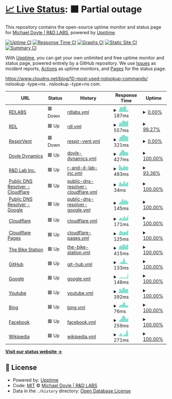# [📈 Live Status](https://RDLGBC.github.io/upptime): <!--live status--> **🟧 Partial outage**

This repository contains the open-source uptime monitor and status page for [Michael Doyle | R&D LABS](rdlabs.science), powered by [Upptime](https://github.com/upptime/upptime).

[![Uptime CI](https://github.com/RDLGBC/upptime/workflows/Uptime%20CI/badge.svg)](https://github.com/RDLGBC/upptime/actions?query=workflow%3A%22Uptime+CI%22)
[![Response Time CI](https://github.com/RDLGBC/upptime/workflows/Response%20Time%20CI/badge.svg)](https://github.com/RDLGBC/upptime/actions?query=workflow%3A%22Response+Time+CI%22)
[![Graphs CI](https://github.com/RDLGBC/upptime/workflows/Graphs%20CI/badge.svg)](https://github.com/RDLGBC/upptime/actions?query=workflow%3A%22Graphs+CI%22)
[![Static Site CI](https://github.com/RDLGBC/upptime/workflows/Static%20Site%20CI/badge.svg)](https://github.com/RDLGBC/upptime/actions?query=workflow%3A%22Static+Site+CI%22)
[![Summary CI](https://github.com/RDLGBC/upptime/workflows/Summary%20CI/badge.svg)](https://github.com/RDLGBC/upptime/actions?query=workflow%3A%22Summary+CI%22)

With [Upptime](https://upptime.js.org), you can get your own unlimited and free uptime monitor and status page, powered entirely by a GitHub repository. We use [Issues](https://github.com/RDLGBC/upptime/issues) as incident reports, [Actions](https://github.com/RDLGBC/upptime/actions) as uptime monitors, and [Pages](https://RDLGBC.github.io/upptime) for the status page.

https://www.cloudns.net/blog/10-most-used-nslookup-commands/
nslookup -type=ns .
nslookup -type=ns com.

<!--start: status pages-->
<!-- This summary is generated by Upptime (https://github.com/upptime/upptime) -->
<!-- Do not edit this manually, your changes will be overwritten -->
<!-- prettier-ignore -->
| URL | Status | History | Response Time | Uptime |
| --- | ------ | ------- | ------------- | ------ |
| <img alt="" src="https://icons.duckduckgo.com/ip3/www.rdlabs.science.ico" height="13"> [RDLABS](https://www.rdlabs.science/) | 🟥 Down | [rdlabs.yml](https://github.com/RDLGBC/upptime/commits/HEAD/history/rdlabs.yml) | <details><summary><img alt="Response time graph" src="./graphs/rdlabs/response-time-week.png" height="20"> 187ms</summary><br><a href="https://RDLGBC.github.io/upptime/history/rdlabs"><img alt="Response time 227" src="https://img.shields.io/endpoint?url=https%3A%2F%2Fraw.githubusercontent.com%2FRDLGBC%2Fupptime%2FHEAD%2Fapi%2Frdlabs%2Fresponse-time.json"></a><br><a href="https://RDLGBC.github.io/upptime/history/rdlabs"><img alt="24-hour response time 107" src="https://img.shields.io/endpoint?url=https%3A%2F%2Fraw.githubusercontent.com%2FRDLGBC%2Fupptime%2FHEAD%2Fapi%2Frdlabs%2Fresponse-time-day.json"></a><br><a href="https://RDLGBC.github.io/upptime/history/rdlabs"><img alt="7-day response time 187" src="https://img.shields.io/endpoint?url=https%3A%2F%2Fraw.githubusercontent.com%2FRDLGBC%2Fupptime%2FHEAD%2Fapi%2Frdlabs%2Fresponse-time-week.json"></a><br><a href="https://RDLGBC.github.io/upptime/history/rdlabs"><img alt="30-day response time 249" src="https://img.shields.io/endpoint?url=https%3A%2F%2Fraw.githubusercontent.com%2FRDLGBC%2Fupptime%2FHEAD%2Fapi%2Frdlabs%2Fresponse-time-month.json"></a><br><a href="https://RDLGBC.github.io/upptime/history/rdlabs"><img alt="1-year response time 229" src="https://img.shields.io/endpoint?url=https%3A%2F%2Fraw.githubusercontent.com%2FRDLGBC%2Fupptime%2FHEAD%2Fapi%2Frdlabs%2Fresponse-time-year.json"></a></details> | <details><summary><a href="https://RDLGBC.github.io/upptime/history/rdlabs">0.00%</a></summary><a href="https://RDLGBC.github.io/upptime/history/rdlabs"><img alt="All-time uptime 0.00%" src="https://img.shields.io/endpoint?url=https%3A%2F%2Fraw.githubusercontent.com%2FRDLGBC%2Fupptime%2FHEAD%2Fapi%2Frdlabs%2Fuptime.json"></a><br><a href="https://RDLGBC.github.io/upptime/history/rdlabs"><img alt="24-hour uptime 0.00%" src="https://img.shields.io/endpoint?url=https%3A%2F%2Fraw.githubusercontent.com%2FRDLGBC%2Fupptime%2FHEAD%2Fapi%2Frdlabs%2Fuptime-day.json"></a><br><a href="https://RDLGBC.github.io/upptime/history/rdlabs"><img alt="7-day uptime 0.00%" src="https://img.shields.io/endpoint?url=https%3A%2F%2Fraw.githubusercontent.com%2FRDLGBC%2Fupptime%2FHEAD%2Fapi%2Frdlabs%2Fuptime-week.json"></a><br><a href="https://RDLGBC.github.io/upptime/history/rdlabs"><img alt="30-day uptime 4.67%" src="https://img.shields.io/endpoint?url=https%3A%2F%2Fraw.githubusercontent.com%2FRDLGBC%2Fupptime%2FHEAD%2Fapi%2Frdlabs%2Fuptime-month.json"></a><br><a href="https://RDLGBC.github.io/upptime/history/rdlabs"><img alt="1-year uptime 0.00%" src="https://img.shields.io/endpoint?url=https%3A%2F%2Fraw.githubusercontent.com%2FRDLGBC%2Fupptime%2FHEAD%2Fapi%2Frdlabs%2Fuptime-year.json"></a></details>
| <img alt="" src="https://icons.duckduckgo.com/ip3/www.rdl.science.ico" height="13"> [RDL](https://www.rdl.science/) | 🟩 Up | [rdl.yml](https://github.com/RDLGBC/upptime/commits/HEAD/history/rdl.yml) | <details><summary><img alt="Response time graph" src="./graphs/rdl/response-time-week.png" height="20"> 557ms</summary><br><a href="https://RDLGBC.github.io/upptime/history/rdl"><img alt="Response time 652" src="https://img.shields.io/endpoint?url=https%3A%2F%2Fraw.githubusercontent.com%2FRDLGBC%2Fupptime%2FHEAD%2Fapi%2Frdl%2Fresponse-time.json"></a><br><a href="https://RDLGBC.github.io/upptime/history/rdl"><img alt="24-hour response time 632" src="https://img.shields.io/endpoint?url=https%3A%2F%2Fraw.githubusercontent.com%2FRDLGBC%2Fupptime%2FHEAD%2Fapi%2Frdl%2Fresponse-time-day.json"></a><br><a href="https://RDLGBC.github.io/upptime/history/rdl"><img alt="7-day response time 557" src="https://img.shields.io/endpoint?url=https%3A%2F%2Fraw.githubusercontent.com%2FRDLGBC%2Fupptime%2FHEAD%2Fapi%2Frdl%2Fresponse-time-week.json"></a><br><a href="https://RDLGBC.github.io/upptime/history/rdl"><img alt="30-day response time 676" src="https://img.shields.io/endpoint?url=https%3A%2F%2Fraw.githubusercontent.com%2FRDLGBC%2Fupptime%2FHEAD%2Fapi%2Frdl%2Fresponse-time-month.json"></a><br><a href="https://RDLGBC.github.io/upptime/history/rdl"><img alt="1-year response time 653" src="https://img.shields.io/endpoint?url=https%3A%2F%2Fraw.githubusercontent.com%2FRDLGBC%2Fupptime%2FHEAD%2Fapi%2Frdl%2Fresponse-time-year.json"></a></details> | <details><summary><a href="https://RDLGBC.github.io/upptime/history/rdl">99.27%</a></summary><a href="https://RDLGBC.github.io/upptime/history/rdl"><img alt="All-time uptime 1.62%" src="https://img.shields.io/endpoint?url=https%3A%2F%2Fraw.githubusercontent.com%2FRDLGBC%2Fupptime%2FHEAD%2Fapi%2Frdl%2Fuptime.json"></a><br><a href="https://RDLGBC.github.io/upptime/history/rdl"><img alt="24-hour uptime 94.86%" src="https://img.shields.io/endpoint?url=https%3A%2F%2Fraw.githubusercontent.com%2FRDLGBC%2Fupptime%2FHEAD%2Fapi%2Frdl%2Fuptime-day.json"></a><br><a href="https://RDLGBC.github.io/upptime/history/rdl"><img alt="7-day uptime 99.27%" src="https://img.shields.io/endpoint?url=https%3A%2F%2Fraw.githubusercontent.com%2FRDLGBC%2Fupptime%2FHEAD%2Fapi%2Frdl%2Fuptime-week.json"></a><br><a href="https://RDLGBC.github.io/upptime/history/rdl"><img alt="30-day uptime 27.66%" src="https://img.shields.io/endpoint?url=https%3A%2F%2Fraw.githubusercontent.com%2FRDLGBC%2Fupptime%2FHEAD%2Fapi%2Frdl%2Fuptime-month.json"></a><br><a href="https://RDLGBC.github.io/upptime/history/rdl"><img alt="1-year uptime 1.65%" src="https://img.shields.io/endpoint?url=https%3A%2F%2Fraw.githubusercontent.com%2FRDLGBC%2Fupptime%2FHEAD%2Fapi%2Frdl%2Fuptime-year.json"></a></details>
| <img alt="" src="https://icons.duckduckgo.com/ip3/www.respirvent.com.ico" height="13"> [RespirVent](https://www.respirvent.com/) | 🟥 Down | [respir-vent.yml](https://github.com/RDLGBC/upptime/commits/HEAD/history/respir-vent.yml) | <details><summary><img alt="Response time graph" src="./graphs/respir-vent/response-time-week.png" height="20"> 321ms</summary><br><a href="https://RDLGBC.github.io/upptime/history/respir-vent"><img alt="Response time 633" src="https://img.shields.io/endpoint?url=https%3A%2F%2Fraw.githubusercontent.com%2FRDLGBC%2Fupptime%2FHEAD%2Fapi%2Frespir-vent%2Fresponse-time.json"></a><br><a href="https://RDLGBC.github.io/upptime/history/respir-vent"><img alt="24-hour response time 275" src="https://img.shields.io/endpoint?url=https%3A%2F%2Fraw.githubusercontent.com%2FRDLGBC%2Fupptime%2FHEAD%2Fapi%2Frespir-vent%2Fresponse-time-day.json"></a><br><a href="https://RDLGBC.github.io/upptime/history/respir-vent"><img alt="7-day response time 321" src="https://img.shields.io/endpoint?url=https%3A%2F%2Fraw.githubusercontent.com%2FRDLGBC%2Fupptime%2FHEAD%2Fapi%2Frespir-vent%2Fresponse-time-week.json"></a><br><a href="https://RDLGBC.github.io/upptime/history/respir-vent"><img alt="30-day response time 319" src="https://img.shields.io/endpoint?url=https%3A%2F%2Fraw.githubusercontent.com%2FRDLGBC%2Fupptime%2FHEAD%2Fapi%2Frespir-vent%2Fresponse-time-month.json"></a><br><a href="https://RDLGBC.github.io/upptime/history/respir-vent"><img alt="1-year response time 548" src="https://img.shields.io/endpoint?url=https%3A%2F%2Fraw.githubusercontent.com%2FRDLGBC%2Fupptime%2FHEAD%2Fapi%2Frespir-vent%2Fresponse-time-year.json"></a></details> | <details><summary><a href="https://RDLGBC.github.io/upptime/history/respir-vent">0.00%</a></summary><a href="https://RDLGBC.github.io/upptime/history/respir-vent"><img alt="All-time uptime 49.61%" src="https://img.shields.io/endpoint?url=https%3A%2F%2Fraw.githubusercontent.com%2FRDLGBC%2Fupptime%2FHEAD%2Fapi%2Frespir-vent%2Fuptime.json"></a><br><a href="https://RDLGBC.github.io/upptime/history/respir-vent"><img alt="24-hour uptime 0.00%" src="https://img.shields.io/endpoint?url=https%3A%2F%2Fraw.githubusercontent.com%2FRDLGBC%2Fupptime%2FHEAD%2Fapi%2Frespir-vent%2Fuptime-day.json"></a><br><a href="https://RDLGBC.github.io/upptime/history/respir-vent"><img alt="7-day uptime 0.00%" src="https://img.shields.io/endpoint?url=https%3A%2F%2Fraw.githubusercontent.com%2FRDLGBC%2Fupptime%2FHEAD%2Fapi%2Frespir-vent%2Fuptime-week.json"></a><br><a href="https://RDLGBC.github.io/upptime/history/respir-vent"><img alt="30-day uptime 4.67%" src="https://img.shields.io/endpoint?url=https%3A%2F%2Fraw.githubusercontent.com%2FRDLGBC%2Fupptime%2FHEAD%2Fapi%2Frespir-vent%2Fuptime-month.json"></a><br><a href="https://RDLGBC.github.io/upptime/history/respir-vent"><img alt="1-year uptime 40.02%" src="https://img.shields.io/endpoint?url=https%3A%2F%2Fraw.githubusercontent.com%2FRDLGBC%2Fupptime%2FHEAD%2Fapi%2Frespir-vent%2Fuptime-year.json"></a></details>
| <img alt="" src="https://icons.duckduckgo.com/ip3/www.doyledynamics.com.ico" height="13"> [Doyle Dynamics](http://www.doyledynamics.com/) | 🟩 Up | [doyle-dynamics.yml](https://github.com/RDLGBC/upptime/commits/HEAD/history/doyle-dynamics.yml) | <details><summary><img alt="Response time graph" src="./graphs/doyle-dynamics/response-time-week.png" height="20"> 427ms</summary><br><a href="https://RDLGBC.github.io/upptime/history/doyle-dynamics"><img alt="Response time 505" src="https://img.shields.io/endpoint?url=https%3A%2F%2Fraw.githubusercontent.com%2FRDLGBC%2Fupptime%2FHEAD%2Fapi%2Fdoyle-dynamics%2Fresponse-time.json"></a><br><a href="https://RDLGBC.github.io/upptime/history/doyle-dynamics"><img alt="24-hour response time 280" src="https://img.shields.io/endpoint?url=https%3A%2F%2Fraw.githubusercontent.com%2FRDLGBC%2Fupptime%2FHEAD%2Fapi%2Fdoyle-dynamics%2Fresponse-time-day.json"></a><br><a href="https://RDLGBC.github.io/upptime/history/doyle-dynamics"><img alt="7-day response time 427" src="https://img.shields.io/endpoint?url=https%3A%2F%2Fraw.githubusercontent.com%2FRDLGBC%2Fupptime%2FHEAD%2Fapi%2Fdoyle-dynamics%2Fresponse-time-week.json"></a><br><a href="https://RDLGBC.github.io/upptime/history/doyle-dynamics"><img alt="30-day response time 418" src="https://img.shields.io/endpoint?url=https%3A%2F%2Fraw.githubusercontent.com%2FRDLGBC%2Fupptime%2FHEAD%2Fapi%2Fdoyle-dynamics%2Fresponse-time-month.json"></a><br><a href="https://RDLGBC.github.io/upptime/history/doyle-dynamics"><img alt="1-year response time 496" src="https://img.shields.io/endpoint?url=https%3A%2F%2Fraw.githubusercontent.com%2FRDLGBC%2Fupptime%2FHEAD%2Fapi%2Fdoyle-dynamics%2Fresponse-time-year.json"></a></details> | <details><summary><a href="https://RDLGBC.github.io/upptime/history/doyle-dynamics">100.00%</a></summary><a href="https://RDLGBC.github.io/upptime/history/doyle-dynamics"><img alt="All-time uptime 99.86%" src="https://img.shields.io/endpoint?url=https%3A%2F%2Fraw.githubusercontent.com%2FRDLGBC%2Fupptime%2FHEAD%2Fapi%2Fdoyle-dynamics%2Fuptime.json"></a><br><a href="https://RDLGBC.github.io/upptime/history/doyle-dynamics"><img alt="24-hour uptime 100.00%" src="https://img.shields.io/endpoint?url=https%3A%2F%2Fraw.githubusercontent.com%2FRDLGBC%2Fupptime%2FHEAD%2Fapi%2Fdoyle-dynamics%2Fuptime-day.json"></a><br><a href="https://RDLGBC.github.io/upptime/history/doyle-dynamics"><img alt="7-day uptime 100.00%" src="https://img.shields.io/endpoint?url=https%3A%2F%2Fraw.githubusercontent.com%2FRDLGBC%2Fupptime%2FHEAD%2Fapi%2Fdoyle-dynamics%2Fuptime-week.json"></a><br><a href="https://RDLGBC.github.io/upptime/history/doyle-dynamics"><img alt="30-day uptime 99.77%" src="https://img.shields.io/endpoint?url=https%3A%2F%2Fraw.githubusercontent.com%2FRDLGBC%2Fupptime%2FHEAD%2Fapi%2Fdoyle-dynamics%2Fuptime-month.json"></a><br><a href="https://RDLGBC.github.io/upptime/history/doyle-dynamics"><img alt="1-year uptime 99.84%" src="https://img.shields.io/endpoint?url=https%3A%2F%2Fraw.githubusercontent.com%2FRDLGBC%2Fupptime%2FHEAD%2Fapi%2Fdoyle-dynamics%2Fuptime-year.json"></a></details>
| <img alt="" src="https://icons.duckduckgo.com/ip3/rdlabinc.com.ico" height="13"> [R&D Lab Inc.](http://rdlabinc.com) | 🟩 Up | [r-and-d-lab-inc.yml](https://github.com/RDLGBC/upptime/commits/HEAD/history/r-and-d-lab-inc.yml) | <details><summary><img alt="Response time graph" src="./graphs/r-and-d-lab-inc/response-time-week.png" height="20"> 483ms</summary><br><a href="https://RDLGBC.github.io/upptime/history/r-and-d-lab-inc"><img alt="Response time 558" src="https://img.shields.io/endpoint?url=https%3A%2F%2Fraw.githubusercontent.com%2FRDLGBC%2Fupptime%2FHEAD%2Fapi%2Fr-and-d-lab-inc%2Fresponse-time.json"></a><br><a href="https://RDLGBC.github.io/upptime/history/r-and-d-lab-inc"><img alt="24-hour response time 473" src="https://img.shields.io/endpoint?url=https%3A%2F%2Fraw.githubusercontent.com%2FRDLGBC%2Fupptime%2FHEAD%2Fapi%2Fr-and-d-lab-inc%2Fresponse-time-day.json"></a><br><a href="https://RDLGBC.github.io/upptime/history/r-and-d-lab-inc"><img alt="7-day response time 483" src="https://img.shields.io/endpoint?url=https%3A%2F%2Fraw.githubusercontent.com%2FRDLGBC%2Fupptime%2FHEAD%2Fapi%2Fr-and-d-lab-inc%2Fresponse-time-week.json"></a><br><a href="https://RDLGBC.github.io/upptime/history/r-and-d-lab-inc"><img alt="30-day response time 553" src="https://img.shields.io/endpoint?url=https%3A%2F%2Fraw.githubusercontent.com%2FRDLGBC%2Fupptime%2FHEAD%2Fapi%2Fr-and-d-lab-inc%2Fresponse-time-month.json"></a><br><a href="https://RDLGBC.github.io/upptime/history/r-and-d-lab-inc"><img alt="1-year response time 549" src="https://img.shields.io/endpoint?url=https%3A%2F%2Fraw.githubusercontent.com%2FRDLGBC%2Fupptime%2FHEAD%2Fapi%2Fr-and-d-lab-inc%2Fresponse-time-year.json"></a></details> | <details><summary><a href="https://RDLGBC.github.io/upptime/history/r-and-d-lab-inc">93.36%</a></summary><a href="https://RDLGBC.github.io/upptime/history/r-and-d-lab-inc"><img alt="All-time uptime 1.51%" src="https://img.shields.io/endpoint?url=https%3A%2F%2Fraw.githubusercontent.com%2FRDLGBC%2Fupptime%2FHEAD%2Fapi%2Fr-and-d-lab-inc%2Fuptime.json"></a><br><a href="https://RDLGBC.github.io/upptime/history/r-and-d-lab-inc"><img alt="24-hour uptime 83.82%" src="https://img.shields.io/endpoint?url=https%3A%2F%2Fraw.githubusercontent.com%2FRDLGBC%2Fupptime%2FHEAD%2Fapi%2Fr-and-d-lab-inc%2Fuptime-day.json"></a><br><a href="https://RDLGBC.github.io/upptime/history/r-and-d-lab-inc"><img alt="7-day uptime 93.36%" src="https://img.shields.io/endpoint?url=https%3A%2F%2Fraw.githubusercontent.com%2FRDLGBC%2Fupptime%2FHEAD%2Fapi%2Fr-and-d-lab-inc%2Fuptime-week.json"></a><br><a href="https://RDLGBC.github.io/upptime/history/r-and-d-lab-inc"><img alt="30-day uptime 26.15%" src="https://img.shields.io/endpoint?url=https%3A%2F%2Fraw.githubusercontent.com%2FRDLGBC%2Fupptime%2FHEAD%2Fapi%2Fr-and-d-lab-inc%2Fuptime-month.json"></a><br><a href="https://RDLGBC.github.io/upptime/history/r-and-d-lab-inc"><img alt="1-year uptime 1.53%" src="https://img.shields.io/endpoint?url=https%3A%2F%2Fraw.githubusercontent.com%2FRDLGBC%2Fupptime%2FHEAD%2Fapi%2Fr-and-d-lab-inc%2Fuptime-year.json"></a></details>
| <img alt="" src="https://icons.duckduckgo.com/ip3/1.1.1.1.ico" height="13"> [Public DNS Resolver - Cloudflare](https://1.1.1.1) | 🟩 Up | [public-dns-resolver-cloudflare.yml](https://github.com/RDLGBC/upptime/commits/HEAD/history/public-dns-resolver-cloudflare.yml) | <details><summary><img alt="Response time graph" src="./graphs/public-dns-resolver-cloudflare/response-time-week.png" height="20"> 34ms</summary><br><a href="https://RDLGBC.github.io/upptime/history/public-dns-resolver-cloudflare"><img alt="Response time 560" src="https://img.shields.io/endpoint?url=https%3A%2F%2Fraw.githubusercontent.com%2FRDLGBC%2Fupptime%2FHEAD%2Fapi%2Fpublic-dns-resolver-cloudflare%2Fresponse-time.json"></a><br><a href="https://RDLGBC.github.io/upptime/history/public-dns-resolver-cloudflare"><img alt="24-hour response time 38" src="https://img.shields.io/endpoint?url=https%3A%2F%2Fraw.githubusercontent.com%2FRDLGBC%2Fupptime%2FHEAD%2Fapi%2Fpublic-dns-resolver-cloudflare%2Fresponse-time-day.json"></a><br><a href="https://RDLGBC.github.io/upptime/history/public-dns-resolver-cloudflare"><img alt="7-day response time 34" src="https://img.shields.io/endpoint?url=https%3A%2F%2Fraw.githubusercontent.com%2FRDLGBC%2Fupptime%2FHEAD%2Fapi%2Fpublic-dns-resolver-cloudflare%2Fresponse-time-week.json"></a><br><a href="https://RDLGBC.github.io/upptime/history/public-dns-resolver-cloudflare"><img alt="30-day response time 34" src="https://img.shields.io/endpoint?url=https%3A%2F%2Fraw.githubusercontent.com%2FRDLGBC%2Fupptime%2FHEAD%2Fapi%2Fpublic-dns-resolver-cloudflare%2Fresponse-time-month.json"></a><br><a href="https://RDLGBC.github.io/upptime/history/public-dns-resolver-cloudflare"><img alt="1-year response time 645" src="https://img.shields.io/endpoint?url=https%3A%2F%2Fraw.githubusercontent.com%2FRDLGBC%2Fupptime%2FHEAD%2Fapi%2Fpublic-dns-resolver-cloudflare%2Fresponse-time-year.json"></a></details> | <details><summary><a href="https://RDLGBC.github.io/upptime/history/public-dns-resolver-cloudflare">100.00%</a></summary><a href="https://RDLGBC.github.io/upptime/history/public-dns-resolver-cloudflare"><img alt="All-time uptime 99.98%" src="https://img.shields.io/endpoint?url=https%3A%2F%2Fraw.githubusercontent.com%2FRDLGBC%2Fupptime%2FHEAD%2Fapi%2Fpublic-dns-resolver-cloudflare%2Fuptime.json"></a><br><a href="https://RDLGBC.github.io/upptime/history/public-dns-resolver-cloudflare"><img alt="24-hour uptime 100.00%" src="https://img.shields.io/endpoint?url=https%3A%2F%2Fraw.githubusercontent.com%2FRDLGBC%2Fupptime%2FHEAD%2Fapi%2Fpublic-dns-resolver-cloudflare%2Fuptime-day.json"></a><br><a href="https://RDLGBC.github.io/upptime/history/public-dns-resolver-cloudflare"><img alt="7-day uptime 100.00%" src="https://img.shields.io/endpoint?url=https%3A%2F%2Fraw.githubusercontent.com%2FRDLGBC%2Fupptime%2FHEAD%2Fapi%2Fpublic-dns-resolver-cloudflare%2Fuptime-week.json"></a><br><a href="https://RDLGBC.github.io/upptime/history/public-dns-resolver-cloudflare"><img alt="30-day uptime 100.00%" src="https://img.shields.io/endpoint?url=https%3A%2F%2Fraw.githubusercontent.com%2FRDLGBC%2Fupptime%2FHEAD%2Fapi%2Fpublic-dns-resolver-cloudflare%2Fuptime-month.json"></a><br><a href="https://RDLGBC.github.io/upptime/history/public-dns-resolver-cloudflare"><img alt="1-year uptime 99.98%" src="https://img.shields.io/endpoint?url=https%3A%2F%2Fraw.githubusercontent.com%2FRDLGBC%2Fupptime%2FHEAD%2Fapi%2Fpublic-dns-resolver-cloudflare%2Fuptime-year.json"></a></details>
| <img alt="" src="https://icons.duckduckgo.com/ip3/8.8.8.8.ico" height="13"> [Public DNS Resolver - Google](https://8.8.8.8) | 🟩 Up | [public-dns-resolver-google.yml](https://github.com/RDLGBC/upptime/commits/HEAD/history/public-dns-resolver-google.yml) | <details><summary><img alt="Response time graph" src="./graphs/public-dns-resolver-google/response-time-week.png" height="20"> 145ms</summary><br><a href="https://RDLGBC.github.io/upptime/history/public-dns-resolver-google"><img alt="Response time 181" src="https://img.shields.io/endpoint?url=https%3A%2F%2Fraw.githubusercontent.com%2FRDLGBC%2Fupptime%2FHEAD%2Fapi%2Fpublic-dns-resolver-google%2Fresponse-time.json"></a><br><a href="https://RDLGBC.github.io/upptime/history/public-dns-resolver-google"><img alt="24-hour response time 108" src="https://img.shields.io/endpoint?url=https%3A%2F%2Fraw.githubusercontent.com%2FRDLGBC%2Fupptime%2FHEAD%2Fapi%2Fpublic-dns-resolver-google%2Fresponse-time-day.json"></a><br><a href="https://RDLGBC.github.io/upptime/history/public-dns-resolver-google"><img alt="7-day response time 145" src="https://img.shields.io/endpoint?url=https%3A%2F%2Fraw.githubusercontent.com%2FRDLGBC%2Fupptime%2FHEAD%2Fapi%2Fpublic-dns-resolver-google%2Fresponse-time-week.json"></a><br><a href="https://RDLGBC.github.io/upptime/history/public-dns-resolver-google"><img alt="30-day response time 156" src="https://img.shields.io/endpoint?url=https%3A%2F%2Fraw.githubusercontent.com%2FRDLGBC%2Fupptime%2FHEAD%2Fapi%2Fpublic-dns-resolver-google%2Fresponse-time-month.json"></a><br><a href="https://RDLGBC.github.io/upptime/history/public-dns-resolver-google"><img alt="1-year response time 179" src="https://img.shields.io/endpoint?url=https%3A%2F%2Fraw.githubusercontent.com%2FRDLGBC%2Fupptime%2FHEAD%2Fapi%2Fpublic-dns-resolver-google%2Fresponse-time-year.json"></a></details> | <details><summary><a href="https://RDLGBC.github.io/upptime/history/public-dns-resolver-google">100.00%</a></summary><a href="https://RDLGBC.github.io/upptime/history/public-dns-resolver-google"><img alt="All-time uptime 99.97%" src="https://img.shields.io/endpoint?url=https%3A%2F%2Fraw.githubusercontent.com%2FRDLGBC%2Fupptime%2FHEAD%2Fapi%2Fpublic-dns-resolver-google%2Fuptime.json"></a><br><a href="https://RDLGBC.github.io/upptime/history/public-dns-resolver-google"><img alt="24-hour uptime 100.00%" src="https://img.shields.io/endpoint?url=https%3A%2F%2Fraw.githubusercontent.com%2FRDLGBC%2Fupptime%2FHEAD%2Fapi%2Fpublic-dns-resolver-google%2Fuptime-day.json"></a><br><a href="https://RDLGBC.github.io/upptime/history/public-dns-resolver-google"><img alt="7-day uptime 100.00%" src="https://img.shields.io/endpoint?url=https%3A%2F%2Fraw.githubusercontent.com%2FRDLGBC%2Fupptime%2FHEAD%2Fapi%2Fpublic-dns-resolver-google%2Fuptime-week.json"></a><br><a href="https://RDLGBC.github.io/upptime/history/public-dns-resolver-google"><img alt="30-day uptime 100.00%" src="https://img.shields.io/endpoint?url=https%3A%2F%2Fraw.githubusercontent.com%2FRDLGBC%2Fupptime%2FHEAD%2Fapi%2Fpublic-dns-resolver-google%2Fuptime-month.json"></a><br><a href="https://RDLGBC.github.io/upptime/history/public-dns-resolver-google"><img alt="1-year uptime 99.97%" src="https://img.shields.io/endpoint?url=https%3A%2F%2Fraw.githubusercontent.com%2FRDLGBC%2Fupptime%2FHEAD%2Fapi%2Fpublic-dns-resolver-google%2Fuptime-year.json"></a></details>
| <img alt="" src="https://icons.duckduckgo.com/ip3/www.cloudflare.com.ico" height="13"> [Cloudflare](https://www.cloudflare.com) | 🟩 Up | [cloudflare.yml](https://github.com/RDLGBC/upptime/commits/HEAD/history/cloudflare.yml) | <details><summary><img alt="Response time graph" src="./graphs/cloudflare/response-time-week.png" height="20"> 171ms</summary><br><a href="https://RDLGBC.github.io/upptime/history/cloudflare"><img alt="Response time 100" src="https://img.shields.io/endpoint?url=https%3A%2F%2Fraw.githubusercontent.com%2FRDLGBC%2Fupptime%2FHEAD%2Fapi%2Fcloudflare%2Fresponse-time.json"></a><br><a href="https://RDLGBC.github.io/upptime/history/cloudflare"><img alt="24-hour response time 326" src="https://img.shields.io/endpoint?url=https%3A%2F%2Fraw.githubusercontent.com%2FRDLGBC%2Fupptime%2FHEAD%2Fapi%2Fcloudflare%2Fresponse-time-day.json"></a><br><a href="https://RDLGBC.github.io/upptime/history/cloudflare"><img alt="7-day response time 171" src="https://img.shields.io/endpoint?url=https%3A%2F%2Fraw.githubusercontent.com%2FRDLGBC%2Fupptime%2FHEAD%2Fapi%2Fcloudflare%2Fresponse-time-week.json"></a><br><a href="https://RDLGBC.github.io/upptime/history/cloudflare"><img alt="30-day response time 141" src="https://img.shields.io/endpoint?url=https%3A%2F%2Fraw.githubusercontent.com%2FRDLGBC%2Fupptime%2FHEAD%2Fapi%2Fcloudflare%2Fresponse-time-month.json"></a><br><a href="https://RDLGBC.github.io/upptime/history/cloudflare"><img alt="1-year response time 99" src="https://img.shields.io/endpoint?url=https%3A%2F%2Fraw.githubusercontent.com%2FRDLGBC%2Fupptime%2FHEAD%2Fapi%2Fcloudflare%2Fresponse-time-year.json"></a></details> | <details><summary><a href="https://RDLGBC.github.io/upptime/history/cloudflare">100.00%</a></summary><a href="https://RDLGBC.github.io/upptime/history/cloudflare"><img alt="All-time uptime 99.95%" src="https://img.shields.io/endpoint?url=https%3A%2F%2Fraw.githubusercontent.com%2FRDLGBC%2Fupptime%2FHEAD%2Fapi%2Fcloudflare%2Fuptime.json"></a><br><a href="https://RDLGBC.github.io/upptime/history/cloudflare"><img alt="24-hour uptime 100.00%" src="https://img.shields.io/endpoint?url=https%3A%2F%2Fraw.githubusercontent.com%2FRDLGBC%2Fupptime%2FHEAD%2Fapi%2Fcloudflare%2Fuptime-day.json"></a><br><a href="https://RDLGBC.github.io/upptime/history/cloudflare"><img alt="7-day uptime 100.00%" src="https://img.shields.io/endpoint?url=https%3A%2F%2Fraw.githubusercontent.com%2FRDLGBC%2Fupptime%2FHEAD%2Fapi%2Fcloudflare%2Fuptime-week.json"></a><br><a href="https://RDLGBC.github.io/upptime/history/cloudflare"><img alt="30-day uptime 100.00%" src="https://img.shields.io/endpoint?url=https%3A%2F%2Fraw.githubusercontent.com%2FRDLGBC%2Fupptime%2FHEAD%2Fapi%2Fcloudflare%2Fuptime-month.json"></a><br><a href="https://RDLGBC.github.io/upptime/history/cloudflare"><img alt="1-year uptime 99.94%" src="https://img.shields.io/endpoint?url=https%3A%2F%2Fraw.githubusercontent.com%2FRDLGBC%2Fupptime%2FHEAD%2Fapi%2Fcloudflare%2Fuptime-year.json"></a></details>
| <img alt="" src="https://icons.duckduckgo.com/ip3/pages.cloudflare.com.ico" height="13"> [Cloudflare Pages](https://pages.cloudflare.com/) | 🟩 Up | [cloudflare-pages.yml](https://github.com/RDLGBC/upptime/commits/HEAD/history/cloudflare-pages.yml) | <details><summary><img alt="Response time graph" src="./graphs/cloudflare-pages/response-time-week.png" height="20"> 125ms</summary><br><a href="https://RDLGBC.github.io/upptime/history/cloudflare-pages"><img alt="Response time 124" src="https://img.shields.io/endpoint?url=https%3A%2F%2Fraw.githubusercontent.com%2FRDLGBC%2Fupptime%2FHEAD%2Fapi%2Fcloudflare-pages%2Fresponse-time.json"></a><br><a href="https://RDLGBC.github.io/upptime/history/cloudflare-pages"><img alt="24-hour response time 194" src="https://img.shields.io/endpoint?url=https%3A%2F%2Fraw.githubusercontent.com%2FRDLGBC%2Fupptime%2FHEAD%2Fapi%2Fcloudflare-pages%2Fresponse-time-day.json"></a><br><a href="https://RDLGBC.github.io/upptime/history/cloudflare-pages"><img alt="7-day response time 125" src="https://img.shields.io/endpoint?url=https%3A%2F%2Fraw.githubusercontent.com%2FRDLGBC%2Fupptime%2FHEAD%2Fapi%2Fcloudflare-pages%2Fresponse-time-week.json"></a><br><a href="https://RDLGBC.github.io/upptime/history/cloudflare-pages"><img alt="30-day response time 251" src="https://img.shields.io/endpoint?url=https%3A%2F%2Fraw.githubusercontent.com%2FRDLGBC%2Fupptime%2FHEAD%2Fapi%2Fcloudflare-pages%2Fresponse-time-month.json"></a><br><a href="https://RDLGBC.github.io/upptime/history/cloudflare-pages"><img alt="1-year response time 123" src="https://img.shields.io/endpoint?url=https%3A%2F%2Fraw.githubusercontent.com%2FRDLGBC%2Fupptime%2FHEAD%2Fapi%2Fcloudflare-pages%2Fresponse-time-year.json"></a></details> | <details><summary><a href="https://RDLGBC.github.io/upptime/history/cloudflare-pages">100.00%</a></summary><a href="https://RDLGBC.github.io/upptime/history/cloudflare-pages"><img alt="All-time uptime 100.00%" src="https://img.shields.io/endpoint?url=https%3A%2F%2Fraw.githubusercontent.com%2FRDLGBC%2Fupptime%2FHEAD%2Fapi%2Fcloudflare-pages%2Fuptime.json"></a><br><a href="https://RDLGBC.github.io/upptime/history/cloudflare-pages"><img alt="24-hour uptime 100.00%" src="https://img.shields.io/endpoint?url=https%3A%2F%2Fraw.githubusercontent.com%2FRDLGBC%2Fupptime%2FHEAD%2Fapi%2Fcloudflare-pages%2Fuptime-day.json"></a><br><a href="https://RDLGBC.github.io/upptime/history/cloudflare-pages"><img alt="7-day uptime 100.00%" src="https://img.shields.io/endpoint?url=https%3A%2F%2Fraw.githubusercontent.com%2FRDLGBC%2Fupptime%2FHEAD%2Fapi%2Fcloudflare-pages%2Fuptime-week.json"></a><br><a href="https://RDLGBC.github.io/upptime/history/cloudflare-pages"><img alt="30-day uptime 100.00%" src="https://img.shields.io/endpoint?url=https%3A%2F%2Fraw.githubusercontent.com%2FRDLGBC%2Fupptime%2FHEAD%2Fapi%2Fcloudflare-pages%2Fuptime-month.json"></a><br><a href="https://RDLGBC.github.io/upptime/history/cloudflare-pages"><img alt="1-year uptime 100.00%" src="https://img.shields.io/endpoint?url=https%3A%2F%2Fraw.githubusercontent.com%2FRDLGBC%2Fupptime%2FHEAD%2Fapi%2Fcloudflare-pages%2Fuptime-year.json"></a></details>
| <img alt="" src="https://icons.duckduckgo.com/ip3/website-bikestn.pages.dev.ico" height="13"> [The Bike Station](https://website-bikestn.pages.dev/) | 🟩 Up | [the-bike-station.yml](https://github.com/RDLGBC/upptime/commits/HEAD/history/the-bike-station.yml) | <details><summary><img alt="Response time graph" src="./graphs/the-bike-station/response-time-week.png" height="20"> 415ms</summary><br><a href="https://RDLGBC.github.io/upptime/history/the-bike-station"><img alt="Response time 470" src="https://img.shields.io/endpoint?url=https%3A%2F%2Fraw.githubusercontent.com%2FRDLGBC%2Fupptime%2FHEAD%2Fapi%2Fthe-bike-station%2Fresponse-time.json"></a><br><a href="https://RDLGBC.github.io/upptime/history/the-bike-station"><img alt="24-hour response time 420" src="https://img.shields.io/endpoint?url=https%3A%2F%2Fraw.githubusercontent.com%2FRDLGBC%2Fupptime%2FHEAD%2Fapi%2Fthe-bike-station%2Fresponse-time-day.json"></a><br><a href="https://RDLGBC.github.io/upptime/history/the-bike-station"><img alt="7-day response time 415" src="https://img.shields.io/endpoint?url=https%3A%2F%2Fraw.githubusercontent.com%2FRDLGBC%2Fupptime%2FHEAD%2Fapi%2Fthe-bike-station%2Fresponse-time-week.json"></a><br><a href="https://RDLGBC.github.io/upptime/history/the-bike-station"><img alt="30-day response time 436" src="https://img.shields.io/endpoint?url=https%3A%2F%2Fraw.githubusercontent.com%2FRDLGBC%2Fupptime%2FHEAD%2Fapi%2Fthe-bike-station%2Fresponse-time-month.json"></a><br><a href="https://RDLGBC.github.io/upptime/history/the-bike-station"><img alt="1-year response time 474" src="https://img.shields.io/endpoint?url=https%3A%2F%2Fraw.githubusercontent.com%2FRDLGBC%2Fupptime%2FHEAD%2Fapi%2Fthe-bike-station%2Fresponse-time-year.json"></a></details> | <details><summary><a href="https://RDLGBC.github.io/upptime/history/the-bike-station">100.00%</a></summary><a href="https://RDLGBC.github.io/upptime/history/the-bike-station"><img alt="All-time uptime 100.00%" src="https://img.shields.io/endpoint?url=https%3A%2F%2Fraw.githubusercontent.com%2FRDLGBC%2Fupptime%2FHEAD%2Fapi%2Fthe-bike-station%2Fuptime.json"></a><br><a href="https://RDLGBC.github.io/upptime/history/the-bike-station"><img alt="24-hour uptime 100.00%" src="https://img.shields.io/endpoint?url=https%3A%2F%2Fraw.githubusercontent.com%2FRDLGBC%2Fupptime%2FHEAD%2Fapi%2Fthe-bike-station%2Fuptime-day.json"></a><br><a href="https://RDLGBC.github.io/upptime/history/the-bike-station"><img alt="7-day uptime 100.00%" src="https://img.shields.io/endpoint?url=https%3A%2F%2Fraw.githubusercontent.com%2FRDLGBC%2Fupptime%2FHEAD%2Fapi%2Fthe-bike-station%2Fuptime-week.json"></a><br><a href="https://RDLGBC.github.io/upptime/history/the-bike-station"><img alt="30-day uptime 100.00%" src="https://img.shields.io/endpoint?url=https%3A%2F%2Fraw.githubusercontent.com%2FRDLGBC%2Fupptime%2FHEAD%2Fapi%2Fthe-bike-station%2Fuptime-month.json"></a><br><a href="https://RDLGBC.github.io/upptime/history/the-bike-station"><img alt="1-year uptime 100.00%" src="https://img.shields.io/endpoint?url=https%3A%2F%2Fraw.githubusercontent.com%2FRDLGBC%2Fupptime%2FHEAD%2Fapi%2Fthe-bike-station%2Fuptime-year.json"></a></details>
| <img alt="" src="https://icons.duckduckgo.com/ip3/github.com.ico" height="13"> [GitHub](https://github.com) | 🟩 Up | [git-hub.yml](https://github.com/RDLGBC/upptime/commits/HEAD/history/git-hub.yml) | <details><summary><img alt="Response time graph" src="./graphs/git-hub/response-time-week.png" height="20"> 133ms</summary><br><a href="https://RDLGBC.github.io/upptime/history/git-hub"><img alt="Response time 151" src="https://img.shields.io/endpoint?url=https%3A%2F%2Fraw.githubusercontent.com%2FRDLGBC%2Fupptime%2FHEAD%2Fapi%2Fgit-hub%2Fresponse-time.json"></a><br><a href="https://RDLGBC.github.io/upptime/history/git-hub"><img alt="24-hour response time 46" src="https://img.shields.io/endpoint?url=https%3A%2F%2Fraw.githubusercontent.com%2FRDLGBC%2Fupptime%2FHEAD%2Fapi%2Fgit-hub%2Fresponse-time-day.json"></a><br><a href="https://RDLGBC.github.io/upptime/history/git-hub"><img alt="7-day response time 133" src="https://img.shields.io/endpoint?url=https%3A%2F%2Fraw.githubusercontent.com%2FRDLGBC%2Fupptime%2FHEAD%2Fapi%2Fgit-hub%2Fresponse-time-week.json"></a><br><a href="https://RDLGBC.github.io/upptime/history/git-hub"><img alt="30-day response time 117" src="https://img.shields.io/endpoint?url=https%3A%2F%2Fraw.githubusercontent.com%2FRDLGBC%2Fupptime%2FHEAD%2Fapi%2Fgit-hub%2Fresponse-time-month.json"></a><br><a href="https://RDLGBC.github.io/upptime/history/git-hub"><img alt="1-year response time 150" src="https://img.shields.io/endpoint?url=https%3A%2F%2Fraw.githubusercontent.com%2FRDLGBC%2Fupptime%2FHEAD%2Fapi%2Fgit-hub%2Fresponse-time-year.json"></a></details> | <details><summary><a href="https://RDLGBC.github.io/upptime/history/git-hub">100.00%</a></summary><a href="https://RDLGBC.github.io/upptime/history/git-hub"><img alt="All-time uptime 99.74%" src="https://img.shields.io/endpoint?url=https%3A%2F%2Fraw.githubusercontent.com%2FRDLGBC%2Fupptime%2FHEAD%2Fapi%2Fgit-hub%2Fuptime.json"></a><br><a href="https://RDLGBC.github.io/upptime/history/git-hub"><img alt="24-hour uptime 100.00%" src="https://img.shields.io/endpoint?url=https%3A%2F%2Fraw.githubusercontent.com%2FRDLGBC%2Fupptime%2FHEAD%2Fapi%2Fgit-hub%2Fuptime-day.json"></a><br><a href="https://RDLGBC.github.io/upptime/history/git-hub"><img alt="7-day uptime 100.00%" src="https://img.shields.io/endpoint?url=https%3A%2F%2Fraw.githubusercontent.com%2FRDLGBC%2Fupptime%2FHEAD%2Fapi%2Fgit-hub%2Fuptime-week.json"></a><br><a href="https://RDLGBC.github.io/upptime/history/git-hub"><img alt="30-day uptime 100.00%" src="https://img.shields.io/endpoint?url=https%3A%2F%2Fraw.githubusercontent.com%2FRDLGBC%2Fupptime%2FHEAD%2Fapi%2Fgit-hub%2Fuptime-month.json"></a><br><a href="https://RDLGBC.github.io/upptime/history/git-hub"><img alt="1-year uptime 99.69%" src="https://img.shields.io/endpoint?url=https%3A%2F%2Fraw.githubusercontent.com%2FRDLGBC%2Fupptime%2FHEAD%2Fapi%2Fgit-hub%2Fuptime-year.json"></a></details>
| <img alt="" src="https://icons.duckduckgo.com/ip3/www.google.com.ico" height="13"> [Google](https://www.google.com) | 🟩 Up | [google.yml](https://github.com/RDLGBC/upptime/commits/HEAD/history/google.yml) | <details><summary><img alt="Response time graph" src="./graphs/google/response-time-week.png" height="20"> 148ms</summary><br><a href="https://RDLGBC.github.io/upptime/history/google"><img alt="Response time 104" src="https://img.shields.io/endpoint?url=https%3A%2F%2Fraw.githubusercontent.com%2FRDLGBC%2Fupptime%2FHEAD%2Fapi%2Fgoogle%2Fresponse-time.json"></a><br><a href="https://RDLGBC.github.io/upptime/history/google"><img alt="24-hour response time 565" src="https://img.shields.io/endpoint?url=https%3A%2F%2Fraw.githubusercontent.com%2FRDLGBC%2Fupptime%2FHEAD%2Fapi%2Fgoogle%2Fresponse-time-day.json"></a><br><a href="https://RDLGBC.github.io/upptime/history/google"><img alt="7-day response time 148" src="https://img.shields.io/endpoint?url=https%3A%2F%2Fraw.githubusercontent.com%2FRDLGBC%2Fupptime%2FHEAD%2Fapi%2Fgoogle%2Fresponse-time-week.json"></a><br><a href="https://RDLGBC.github.io/upptime/history/google"><img alt="30-day response time 99" src="https://img.shields.io/endpoint?url=https%3A%2F%2Fraw.githubusercontent.com%2FRDLGBC%2Fupptime%2FHEAD%2Fapi%2Fgoogle%2Fresponse-time-month.json"></a><br><a href="https://RDLGBC.github.io/upptime/history/google"><img alt="1-year response time 104" src="https://img.shields.io/endpoint?url=https%3A%2F%2Fraw.githubusercontent.com%2FRDLGBC%2Fupptime%2FHEAD%2Fapi%2Fgoogle%2Fresponse-time-year.json"></a></details> | <details><summary><a href="https://RDLGBC.github.io/upptime/history/google">100.00%</a></summary><a href="https://RDLGBC.github.io/upptime/history/google"><img alt="All-time uptime 100.00%" src="https://img.shields.io/endpoint?url=https%3A%2F%2Fraw.githubusercontent.com%2FRDLGBC%2Fupptime%2FHEAD%2Fapi%2Fgoogle%2Fuptime.json"></a><br><a href="https://RDLGBC.github.io/upptime/history/google"><img alt="24-hour uptime 100.00%" src="https://img.shields.io/endpoint?url=https%3A%2F%2Fraw.githubusercontent.com%2FRDLGBC%2Fupptime%2FHEAD%2Fapi%2Fgoogle%2Fuptime-day.json"></a><br><a href="https://RDLGBC.github.io/upptime/history/google"><img alt="7-day uptime 100.00%" src="https://img.shields.io/endpoint?url=https%3A%2F%2Fraw.githubusercontent.com%2FRDLGBC%2Fupptime%2FHEAD%2Fapi%2Fgoogle%2Fuptime-week.json"></a><br><a href="https://RDLGBC.github.io/upptime/history/google"><img alt="30-day uptime 100.00%" src="https://img.shields.io/endpoint?url=https%3A%2F%2Fraw.githubusercontent.com%2FRDLGBC%2Fupptime%2FHEAD%2Fapi%2Fgoogle%2Fuptime-month.json"></a><br><a href="https://RDLGBC.github.io/upptime/history/google"><img alt="1-year uptime 100.00%" src="https://img.shields.io/endpoint?url=https%3A%2F%2Fraw.githubusercontent.com%2FRDLGBC%2Fupptime%2FHEAD%2Fapi%2Fgoogle%2Fuptime-year.json"></a></details>
| <img alt="" src="https://icons.duckduckgo.com/ip3/youtube.com.ico" height="13"> [Youtube](https://youtube.com) | 🟩 Up | [youtube.yml](https://github.com/RDLGBC/upptime/commits/HEAD/history/youtube.yml) | <details><summary><img alt="Response time graph" src="./graphs/youtube/response-time-week.png" height="20"> 392ms</summary><br><a href="https://RDLGBC.github.io/upptime/history/youtube"><img alt="Response time 446" src="https://img.shields.io/endpoint?url=https%3A%2F%2Fraw.githubusercontent.com%2FRDLGBC%2Fupptime%2FHEAD%2Fapi%2Fyoutube%2Fresponse-time.json"></a><br><a href="https://RDLGBC.github.io/upptime/history/youtube"><img alt="24-hour response time 363" src="https://img.shields.io/endpoint?url=https%3A%2F%2Fraw.githubusercontent.com%2FRDLGBC%2Fupptime%2FHEAD%2Fapi%2Fyoutube%2Fresponse-time-day.json"></a><br><a href="https://RDLGBC.github.io/upptime/history/youtube"><img alt="7-day response time 392" src="https://img.shields.io/endpoint?url=https%3A%2F%2Fraw.githubusercontent.com%2FRDLGBC%2Fupptime%2FHEAD%2Fapi%2Fyoutube%2Fresponse-time-week.json"></a><br><a href="https://RDLGBC.github.io/upptime/history/youtube"><img alt="30-day response time 396" src="https://img.shields.io/endpoint?url=https%3A%2F%2Fraw.githubusercontent.com%2FRDLGBC%2Fupptime%2FHEAD%2Fapi%2Fyoutube%2Fresponse-time-month.json"></a><br><a href="https://RDLGBC.github.io/upptime/history/youtube"><img alt="1-year response time 459" src="https://img.shields.io/endpoint?url=https%3A%2F%2Fraw.githubusercontent.com%2FRDLGBC%2Fupptime%2FHEAD%2Fapi%2Fyoutube%2Fresponse-time-year.json"></a></details> | <details><summary><a href="https://RDLGBC.github.io/upptime/history/youtube">100.00%</a></summary><a href="https://RDLGBC.github.io/upptime/history/youtube"><img alt="All-time uptime 100.00%" src="https://img.shields.io/endpoint?url=https%3A%2F%2Fraw.githubusercontent.com%2FRDLGBC%2Fupptime%2FHEAD%2Fapi%2Fyoutube%2Fuptime.json"></a><br><a href="https://RDLGBC.github.io/upptime/history/youtube"><img alt="24-hour uptime 100.00%" src="https://img.shields.io/endpoint?url=https%3A%2F%2Fraw.githubusercontent.com%2FRDLGBC%2Fupptime%2FHEAD%2Fapi%2Fyoutube%2Fuptime-day.json"></a><br><a href="https://RDLGBC.github.io/upptime/history/youtube"><img alt="7-day uptime 100.00%" src="https://img.shields.io/endpoint?url=https%3A%2F%2Fraw.githubusercontent.com%2FRDLGBC%2Fupptime%2FHEAD%2Fapi%2Fyoutube%2Fuptime-week.json"></a><br><a href="https://RDLGBC.github.io/upptime/history/youtube"><img alt="30-day uptime 100.00%" src="https://img.shields.io/endpoint?url=https%3A%2F%2Fraw.githubusercontent.com%2FRDLGBC%2Fupptime%2FHEAD%2Fapi%2Fyoutube%2Fuptime-month.json"></a><br><a href="https://RDLGBC.github.io/upptime/history/youtube"><img alt="1-year uptime 100.00%" src="https://img.shields.io/endpoint?url=https%3A%2F%2Fraw.githubusercontent.com%2FRDLGBC%2Fupptime%2FHEAD%2Fapi%2Fyoutube%2Fuptime-year.json"></a></details>
| <img alt="" src="https://icons.duckduckgo.com/ip3/www.bing.com.ico" height="13"> [Bing](https://www.bing.com) | 🟩 Up | [bing.yml](https://github.com/RDLGBC/upptime/commits/HEAD/history/bing.yml) | <details><summary><img alt="Response time graph" src="./graphs/bing/response-time-week.png" height="20"> 76ms</summary><br><a href="https://RDLGBC.github.io/upptime/history/bing"><img alt="Response time 110" src="https://img.shields.io/endpoint?url=https%3A%2F%2Fraw.githubusercontent.com%2FRDLGBC%2Fupptime%2FHEAD%2Fapi%2Fbing%2Fresponse-time.json"></a><br><a href="https://RDLGBC.github.io/upptime/history/bing"><img alt="24-hour response time 56" src="https://img.shields.io/endpoint?url=https%3A%2F%2Fraw.githubusercontent.com%2FRDLGBC%2Fupptime%2FHEAD%2Fapi%2Fbing%2Fresponse-time-day.json"></a><br><a href="https://RDLGBC.github.io/upptime/history/bing"><img alt="7-day response time 76" src="https://img.shields.io/endpoint?url=https%3A%2F%2Fraw.githubusercontent.com%2FRDLGBC%2Fupptime%2FHEAD%2Fapi%2Fbing%2Fresponse-time-week.json"></a><br><a href="https://RDLGBC.github.io/upptime/history/bing"><img alt="30-day response time 122" src="https://img.shields.io/endpoint?url=https%3A%2F%2Fraw.githubusercontent.com%2FRDLGBC%2Fupptime%2FHEAD%2Fapi%2Fbing%2Fresponse-time-month.json"></a><br><a href="https://RDLGBC.github.io/upptime/history/bing"><img alt="1-year response time 108" src="https://img.shields.io/endpoint?url=https%3A%2F%2Fraw.githubusercontent.com%2FRDLGBC%2Fupptime%2FHEAD%2Fapi%2Fbing%2Fresponse-time-year.json"></a></details> | <details><summary><a href="https://RDLGBC.github.io/upptime/history/bing">100.00%</a></summary><a href="https://RDLGBC.github.io/upptime/history/bing"><img alt="All-time uptime 100.00%" src="https://img.shields.io/endpoint?url=https%3A%2F%2Fraw.githubusercontent.com%2FRDLGBC%2Fupptime%2FHEAD%2Fapi%2Fbing%2Fuptime.json"></a><br><a href="https://RDLGBC.github.io/upptime/history/bing"><img alt="24-hour uptime 100.00%" src="https://img.shields.io/endpoint?url=https%3A%2F%2Fraw.githubusercontent.com%2FRDLGBC%2Fupptime%2FHEAD%2Fapi%2Fbing%2Fuptime-day.json"></a><br><a href="https://RDLGBC.github.io/upptime/history/bing"><img alt="7-day uptime 100.00%" src="https://img.shields.io/endpoint?url=https%3A%2F%2Fraw.githubusercontent.com%2FRDLGBC%2Fupptime%2FHEAD%2Fapi%2Fbing%2Fuptime-week.json"></a><br><a href="https://RDLGBC.github.io/upptime/history/bing"><img alt="30-day uptime 100.00%" src="https://img.shields.io/endpoint?url=https%3A%2F%2Fraw.githubusercontent.com%2FRDLGBC%2Fupptime%2FHEAD%2Fapi%2Fbing%2Fuptime-month.json"></a><br><a href="https://RDLGBC.github.io/upptime/history/bing"><img alt="1-year uptime 100.00%" src="https://img.shields.io/endpoint?url=https%3A%2F%2Fraw.githubusercontent.com%2FRDLGBC%2Fupptime%2FHEAD%2Fapi%2Fbing%2Fuptime-year.json"></a></details>
| <img alt="" src="https://icons.duckduckgo.com/ip3/www.facebook.com.ico" height="13"> [Facebook](https://www.facebook.com) | 🟩 Up | [facebook.yml](https://github.com/RDLGBC/upptime/commits/HEAD/history/facebook.yml) | <details><summary><img alt="Response time graph" src="./graphs/facebook/response-time-week.png" height="20"> 259ms</summary><br><a href="https://RDLGBC.github.io/upptime/history/facebook"><img alt="Response time 287" src="https://img.shields.io/endpoint?url=https%3A%2F%2Fraw.githubusercontent.com%2FRDLGBC%2Fupptime%2FHEAD%2Fapi%2Ffacebook%2Fresponse-time.json"></a><br><a href="https://RDLGBC.github.io/upptime/history/facebook"><img alt="24-hour response time 290" src="https://img.shields.io/endpoint?url=https%3A%2F%2Fraw.githubusercontent.com%2FRDLGBC%2Fupptime%2FHEAD%2Fapi%2Ffacebook%2Fresponse-time-day.json"></a><br><a href="https://RDLGBC.github.io/upptime/history/facebook"><img alt="7-day response time 259" src="https://img.shields.io/endpoint?url=https%3A%2F%2Fraw.githubusercontent.com%2FRDLGBC%2Fupptime%2FHEAD%2Fapi%2Ffacebook%2Fresponse-time-week.json"></a><br><a href="https://RDLGBC.github.io/upptime/history/facebook"><img alt="30-day response time 325" src="https://img.shields.io/endpoint?url=https%3A%2F%2Fraw.githubusercontent.com%2FRDLGBC%2Fupptime%2FHEAD%2Fapi%2Ffacebook%2Fresponse-time-month.json"></a><br><a href="https://RDLGBC.github.io/upptime/history/facebook"><img alt="1-year response time 278" src="https://img.shields.io/endpoint?url=https%3A%2F%2Fraw.githubusercontent.com%2FRDLGBC%2Fupptime%2FHEAD%2Fapi%2Ffacebook%2Fresponse-time-year.json"></a></details> | <details><summary><a href="https://RDLGBC.github.io/upptime/history/facebook">100.00%</a></summary><a href="https://RDLGBC.github.io/upptime/history/facebook"><img alt="All-time uptime 99.91%" src="https://img.shields.io/endpoint?url=https%3A%2F%2Fraw.githubusercontent.com%2FRDLGBC%2Fupptime%2FHEAD%2Fapi%2Ffacebook%2Fuptime.json"></a><br><a href="https://RDLGBC.github.io/upptime/history/facebook"><img alt="24-hour uptime 100.00%" src="https://img.shields.io/endpoint?url=https%3A%2F%2Fraw.githubusercontent.com%2FRDLGBC%2Fupptime%2FHEAD%2Fapi%2Ffacebook%2Fuptime-day.json"></a><br><a href="https://RDLGBC.github.io/upptime/history/facebook"><img alt="7-day uptime 100.00%" src="https://img.shields.io/endpoint?url=https%3A%2F%2Fraw.githubusercontent.com%2FRDLGBC%2Fupptime%2FHEAD%2Fapi%2Ffacebook%2Fuptime-week.json"></a><br><a href="https://RDLGBC.github.io/upptime/history/facebook"><img alt="30-day uptime 100.00%" src="https://img.shields.io/endpoint?url=https%3A%2F%2Fraw.githubusercontent.com%2FRDLGBC%2Fupptime%2FHEAD%2Fapi%2Ffacebook%2Fuptime-month.json"></a><br><a href="https://RDLGBC.github.io/upptime/history/facebook"><img alt="1-year uptime 99.89%" src="https://img.shields.io/endpoint?url=https%3A%2F%2Fraw.githubusercontent.com%2FRDLGBC%2Fupptime%2FHEAD%2Fapi%2Ffacebook%2Fuptime-year.json"></a></details>
| <img alt="" src="https://icons.duckduckgo.com/ip3/en.wikipedia.org.ico" height="13"> [Wikipedia](https://en.wikipedia.org) | 🟩 Up | [wikipedia.yml](https://github.com/RDLGBC/upptime/commits/HEAD/history/wikipedia.yml) | <details><summary><img alt="Response time graph" src="./graphs/wikipedia/response-time-week.png" height="20"> 271ms</summary><br><a href="https://RDLGBC.github.io/upptime/history/wikipedia"><img alt="Response time 216" src="https://img.shields.io/endpoint?url=https%3A%2F%2Fraw.githubusercontent.com%2FRDLGBC%2Fupptime%2FHEAD%2Fapi%2Fwikipedia%2Fresponse-time.json"></a><br><a href="https://RDLGBC.github.io/upptime/history/wikipedia"><img alt="24-hour response time 233" src="https://img.shields.io/endpoint?url=https%3A%2F%2Fraw.githubusercontent.com%2FRDLGBC%2Fupptime%2FHEAD%2Fapi%2Fwikipedia%2Fresponse-time-day.json"></a><br><a href="https://RDLGBC.github.io/upptime/history/wikipedia"><img alt="7-day response time 271" src="https://img.shields.io/endpoint?url=https%3A%2F%2Fraw.githubusercontent.com%2FRDLGBC%2Fupptime%2FHEAD%2Fapi%2Fwikipedia%2Fresponse-time-week.json"></a><br><a href="https://RDLGBC.github.io/upptime/history/wikipedia"><img alt="30-day response time 252" src="https://img.shields.io/endpoint?url=https%3A%2F%2Fraw.githubusercontent.com%2FRDLGBC%2Fupptime%2FHEAD%2Fapi%2Fwikipedia%2Fresponse-time-month.json"></a><br><a href="https://RDLGBC.github.io/upptime/history/wikipedia"><img alt="1-year response time 213" src="https://img.shields.io/endpoint?url=https%3A%2F%2Fraw.githubusercontent.com%2FRDLGBC%2Fupptime%2FHEAD%2Fapi%2Fwikipedia%2Fresponse-time-year.json"></a></details> | <details><summary><a href="https://RDLGBC.github.io/upptime/history/wikipedia">100.00%</a></summary><a href="https://RDLGBC.github.io/upptime/history/wikipedia"><img alt="All-time uptime 100.00%" src="https://img.shields.io/endpoint?url=https%3A%2F%2Fraw.githubusercontent.com%2FRDLGBC%2Fupptime%2FHEAD%2Fapi%2Fwikipedia%2Fuptime.json"></a><br><a href="https://RDLGBC.github.io/upptime/history/wikipedia"><img alt="24-hour uptime 100.00%" src="https://img.shields.io/endpoint?url=https%3A%2F%2Fraw.githubusercontent.com%2FRDLGBC%2Fupptime%2FHEAD%2Fapi%2Fwikipedia%2Fuptime-day.json"></a><br><a href="https://RDLGBC.github.io/upptime/history/wikipedia"><img alt="7-day uptime 100.00%" src="https://img.shields.io/endpoint?url=https%3A%2F%2Fraw.githubusercontent.com%2FRDLGBC%2Fupptime%2FHEAD%2Fapi%2Fwikipedia%2Fuptime-week.json"></a><br><a href="https://RDLGBC.github.io/upptime/history/wikipedia"><img alt="30-day uptime 100.00%" src="https://img.shields.io/endpoint?url=https%3A%2F%2Fraw.githubusercontent.com%2FRDLGBC%2Fupptime%2FHEAD%2Fapi%2Fwikipedia%2Fuptime-month.json"></a><br><a href="https://RDLGBC.github.io/upptime/history/wikipedia"><img alt="1-year uptime 100.00%" src="https://img.shields.io/endpoint?url=https%3A%2F%2Fraw.githubusercontent.com%2FRDLGBC%2Fupptime%2FHEAD%2Fapi%2Fwikipedia%2Fuptime-year.json"></a></details>

<!--end: status pages-->

[**Visit our status website →**](https://RDLGBC.github.io/upptime)

## 📄 License

- Powered by: [Upptime](https://github.com/upptime/upptime)
- Code: [MIT](./LICENSE) © [Michael Doyle | R&D LABS](rdlabs.science)
- Data in the `./history` directory: [Open Database License](https://opendatacommons.org/licenses/odbl/1-0/)

